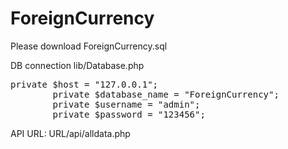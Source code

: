 # ForeignCurrency
<p> Please download  ForeignCurrency.sql </p>
<p> DB connection lib/Database.php<pre>
private $host = "127.0.0.1";
        private $database_name = "ForeignCurrency";
        private $username = "admin";
        private $password = "123456";
</pre>        
 </p>
<p> API URL: URL/api/alldata.php </p>
